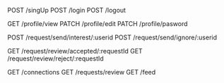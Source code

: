 POST /singUp
POST /login
POST /logout

GET /profile/view
PATCH /profile/edit
PATCH /profile/pasword

POST /request/send/interest/:userid
POST /request/send/ignore/:userid

GET /request/review/accepted/:requestId
GET /request/review/reject/:requestId

GET /connections
GET /requests/review
GET /feed